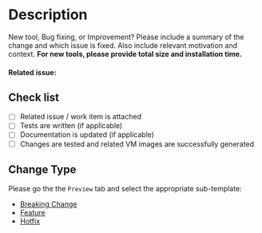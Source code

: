 # Description
New tool, Bug fixing, or Improvement?
Please include a summary of the change and which issue is fixed. Also include relevant motivation and context.
**For new tools, please provide total size and installation time.**

<!-- Currently, we can't accept external contributions to macOS source. Please find more details in [CONTRIBUTING.md](CONTRIBUTING.md#macOS) guide -->

#### Related issue:

## Check list
- [ ] Related issue / work item is attached
- [ ] Tests are written (if applicable)
- [ ] Documentation is updated (if applicable)
- [ ] Changes are tested and related VM images are successfully generated

## Change Type
Please go the the `Preview` tab and select the appropriate sub-template:

* [Breaking Change](?expand=1&template=breaking_change_template.md)
* [Feature](?expand=1&template=feature_template.md)
* [Hotfix](?expand=1&template=hotfix_template.md)